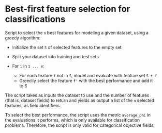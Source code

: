 # Best-first feature selection for classifications

Script to select the `n` best features for modeling a given dataset,
using a greedy algorithm:

- Initialize the set `S` of selected features to the empty set

- Split your dataset into training and test sets

- For `i` in `1 ... n`:
  - For each feature `f` not in `S`, model and evaluate with feature
    set `S + f`
  - Greedily select the feature `f'` with the best performance and add
    it to S

The script takes as inputs the dataset to use and the number of
features (that is, dataset fields) to return and yields as output a
list of the `n` selected features, as field identifiers.

To select the best performance, the script uses the metric
`average_phi` in the evaluations it performs, which is only available
for classification problems.  Therefore, the script is only valid for
categorical objective fields.

